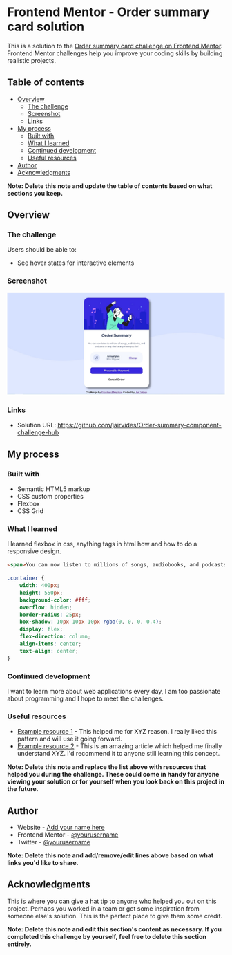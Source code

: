 # Frontend Mentor - Order summary card solution

This is a solution to the [Order summary card challenge on Frontend Mentor](https://www.frontendmentor.io/challenges/order-summary-component-QlPmajDUj). Frontend Mentor challenges help you improve your coding skills by building realistic projects. 

## Table of contents

- [Overview](#overview)
  - [The challenge](#the-challenge)
  - [Screenshot](#screenshot)
  - [Links](#links)
- [My process](#my-process)
  - [Built with](#built-with)
  - [What I learned](#what-i-learned)
  - [Continued development](#continued-development)
  - [Useful resources](#useful-resources)
- [Author](#author)
- [Acknowledgments](#acknowledgments)

**Note: Delete this note and update the table of contents based on what sections you keep.**

## Overview

### The challenge

Users should be able to:

- See hover states for interactive elements

### Screenshot

![](./images/screenshot.jpg)


### Links

- Solution URL: https://github.com/jairvides/Order-summary-component-challenge-hub

## My process

### Built with

- Semantic HTML5 markup
- CSS custom properties
- Flexbox
- CSS Grid

### What I learned

I learned flexbox in css, anything tags in html how <span> and how to do a responsive design.


```html
<span>You can now listen to millions of songs, audiobooks, and podcasts on any device anywhere you like!</span>
```
```css
.container {
    width: 400px;
    height: 550px;
    background-color: #fff;
    overflow: hidden;
    border-radius: 25px;
    box-shadow: 10px 10px 10px rgba(0, 0, 0, 0.4);
    display: flex;
    flex-direction: column;
    align-items: center;
    text-align: center;
}
```

### Continued development

I want to learn more about web applications every day, I am too passionate about programming and I hope to meet the challenges.

### Useful resources

- [Example resource 1](https://www.example.com) - This helped me for XYZ reason. I really liked this pattern and will use it going forward.
- [Example resource 2](https://www.example.com) - This is an amazing article which helped me finally understand XYZ. I'd recommend it to anyone still learning this concept.

**Note: Delete this note and replace the list above with resources that helped you during the challenge. These could come in handy for anyone viewing your solution or for yourself when you look back on this project in the future.**

## Author

- Website - [Add your name here](https://www.your-site.com)
- Frontend Mentor - [@yourusername](https://www.frontendmentor.io/profile/yourusername)
- Twitter - [@yourusername](https://www.twitter.com/yourusername)

**Note: Delete this note and add/remove/edit lines above based on what links you'd like to share.**

## Acknowledgments

This is where you can give a hat tip to anyone who helped you out on this project. Perhaps you worked in a team or got some inspiration from someone else's solution. This is the perfect place to give them some credit.

**Note: Delete this note and edit this section's content as necessary. If you completed this challenge by yourself, feel free to delete this section entirely.**

